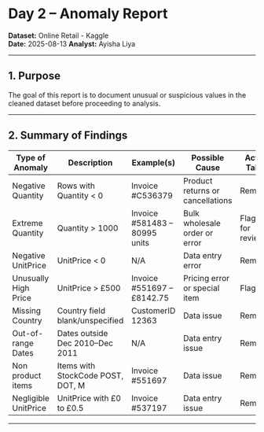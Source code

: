 # Day 2 – Anomaly Report
**Dataset:** Online Retail - Kaggle  
**Date:** 2025-08-13 
**Analyst:** Ayisha Liya

---

## 1. Purpose
The goal of this report is to document unusual or suspicious values in the cleaned dataset before proceeding to analysis.

---

## 2. Summary of Findings
| Type of Anomaly        | Description                       | Example(s)                    | Possible Cause                   | Action Taken       |
|------------------------|-----------------------------------|-------------------------------|----------------------------------|--------------------|
| Negative Quantity      | Rows with Quantity < 0            | Invoice #C536379	             | Product returns or cancellations | Removed            |
| Extreme Quantity       | Quantity > 1000                   | Invoice #581483 – 80995 units | Bulk wholesale order or error    | Flagged for review |
| Negative UnitPrice     | UnitPrice < 0                     | N/A                           | Data entry error                 | Removed            |
| Unusually High Price   | UnitPrice > £500                  | Invoice #551697 – £8142.75    | Pricing error or special item    | Flagged            |
| Missing Country        | Country field blank/unspecified   | CustomerID 12363              | Data issue                       | Removed            |
| Out-of-range Dates     | Dates outside Dec 2010–Dec 2011   | N/A                           | Data entry issue                 | Removed            |
| Non product items      | Items with StockCode POST, DOT, M | Invoice #551697	             | Data issue                       | Removed            |
| Negligible UnitPrice   | UnitPrice with £0 to £0.5         | Invoice #537197               | Data entry issue                 | Removed            |


---